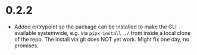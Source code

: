 # 0.2.2
* Added entrypoint so the package can be installed to make the CLI available systemwide, e.g. via `pipx install ./` from inside a local clone of the repo.
  The install via git does NOT yet work. Might fix one day, no promises.
